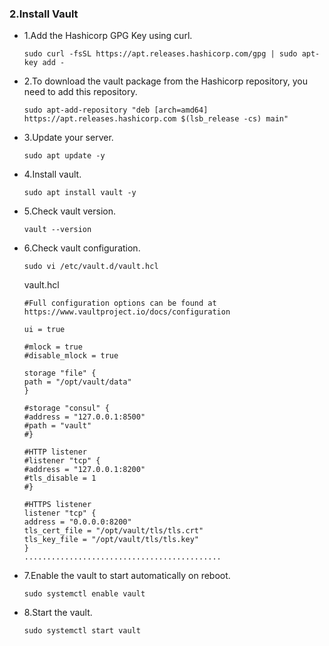 ### 2.Install Vault

- 1.Add the Hashicorp GPG Key using curl.

      sudo curl -fsSL https://apt.releases.hashicorp.com/gpg | sudo apt-key add -

- 2.To download the vault package from the Hashicorp repository, you need to add this repository.

      sudo apt-add-repository "deb [arch=amd64] https://apt.releases.hashicorp.com $(lsb_release -cs) main"

- 3.Update your server.

      sudo apt update -y

- 4.Install vault.

      sudo apt install vault -y

- 5.Check vault version.

      vault --version

- 6.Check vault configuration.

      sudo vi /etc/vault.d/vault.hcl

  vault.hcl
  
      #Full configuration options can be found at https://www.vaultproject.io/docs/configuration
        
      ui = true
        
      #mlock = true
      #disable_mlock = true
        
      storage "file" {
      path = "/opt/vault/data"
      }
        
      #storage "consul" {
      #address = "127.0.0.1:8500"
      #path = "vault"
      #}
        
      #HTTP listener
      #listener "tcp" {
      #address = "127.0.0.1:8200"
      #tls_disable = 1
      #}
        
      #HTTPS listener
      listener "tcp" {
      address = "0.0.0.0:8200"
      tls_cert_file = "/opt/vault/tls/tls.crt"
      tls_key_file = "/opt/vault/tls/tls.key"
      }
      ............................................

- 7.Enable the vault to start automatically on reboot.

      sudo systemctl enable vault

- 8.Start the vault.

      sudo systemctl start vault
